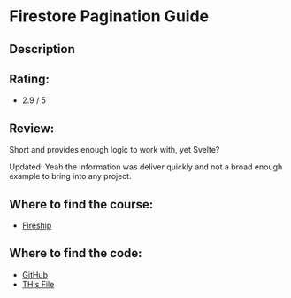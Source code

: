 # Firestore Pagination Guide

## Description

<!-- Description of the course, use their words -->

## Rating:

<!-- I'll describe what each means later -->

- 2.9 / 5

## Review:

<!-- Who, What, Why the rating?  -->

Short and provides enough logic to work with, yet Svelte?

Updated: Yeah the information was deliver quickly and not a broad enough example to bring into any project.

## Where to find the course:

<!-- Put the URL where you found them, a playlist or a purchase -->

- [Fireship](https://fireship.io/lessons/firestore-pagination-guide/)

## Where to find the code:

<!-- If it's public, share it, if not, don't -->

- [GitHub](https://github.com/fireship-io/215-firestore-pagination)
- [THis File](https://github.com/fireship-io/215-firestore-pagination/blob/master/src/App.svelte)
